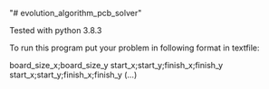 "# evolution_algorithm_pcb_solver" 

Tested with python 3.8.3

To run this program put your problem in following format in textfile:

board_size_x;board_size_y
start_x;start_y;finish_x;finish_y
start_x;start_y;finish_x;finish_y
(...)


